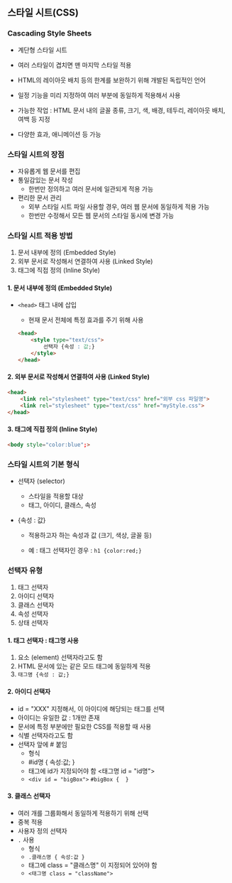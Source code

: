 ## 스타일 시트(CSS)

### Cascading Style Sheets

* 계단형 스타일 시트

* 여러 스타일이 겹치면 맨 마지막 스타일 적용

* HTML의 레이아웃 배치 등의 한계를 보완하기 위해 개발된 독립적인 언어

* 일정 기능을 미리 지정하여 여러 부분에 동일하게 적용해서 사용
* 가능한 작업 : HTML 문서 내의 글꼴 종류, 크기, 색, 배경, 테두리, 레이아웃 배치, 여백 등 지정
* 다양한 효과, 애니메이션 등 가능



### 스타일 시트의 장점

* 자유롭게 웹 문서를 편집
* 통일감있는 문서 작성
  * 한번만 정의하고 여러 문서에 일관되게 적용 가능
* 편리한 문서 관리
  * 외부 스타일 시트 파일 사용할 경우, 여러 웹 문서에 동일하게 적용 가능
  * 한번만 수정해서 모든 웹 문서의 스타일 동시에 변경 가능



### 스타일 시트 적용 방법

1. 문서 내부에 정의 (Embedded Style)
2. 외부 문서로 작성해서 연결하여 사용 (Linked Style)
3. 태그에 직접 정의 (Inline Style)



#### 1. 문서 내부에 정의 (Embedded Style)

* ```<head>``` 태그 내에 삽입

  * 현재 문서 전체에 특정 효과를 주기 위해 사용

  ```html
  <head>
      <style type="text/css">
          선택자 {속성 : 값;}
      </style>
  </head>
  ```

  

#### 2. 외부 문서로 작성해서 연결하여 사용 (Linked Style)

```html
<head>
    <link rel="stylesheet" type="text/css" href="외부 css 파일명">
    <link rel="stylesheet" type="text/css" href="myStyle.css">
</head>
```



#### 3. 태그에 직접 정의 (Inline Style)

```html
<body style="color:blue";>
```



### 스타일 시트의 기본 형식

* 선택자 (selector)

  * 스타일을 적용할 대상
  * 태그, 아이디, 클래스, 속성

* {속성 : 값}

  * 적용하고자 하는 속성과 값 (크기, 색상, 글꼴 등)

  * 예 : 태그 선택자인 경우 : ```h1 {color:red;}```

    

### 선택자 유형

1. 태그 선택자
2. 아이디 선택자
3. 클래스 선택자
4. 속성 선택자
5. 상태 선택자



#### 1. 태그 선택자 : 태그명 사용

1. 요소 (element) 선택자라고도 함
2. HTML 문서에 있는 같은 모드 태그에 동일하게 적용
3. ```태그명 {속성 : 값;}```



#### 2. 아이디 선택자

* id = "XXX" 지정해서, 이 아이디에 해당되는 태그를 선택
* 아이디는 유일한 값 : 1개만 존재
* 문서에 특정 부분에만 필요한 CSS를 적용할 때 사용
* 식별 선택자라고도 함
* 선택자 앞에 # 붙임
  * 형식
  * #id명 { 속성:값; }
  * 태그에 id가 지정되어야 함 <태그명 id = "id명">
  * ```<div id = "bigBox">```
        ```#bigBox {  }```




#### 3. 클래스 선택자

* 여러 개를 그룹화해서 동일하게 적용하기 위해 선택
* 중복 적용
* 사용자 정의 선택자
* ```.``` 사용
  * 형식
  * ```.클래스명 { 속성:값 }```
  * 태그에 class = "클래스명" 이 지정되어 있어야 함
  * ```<태그명 class = "className">```

